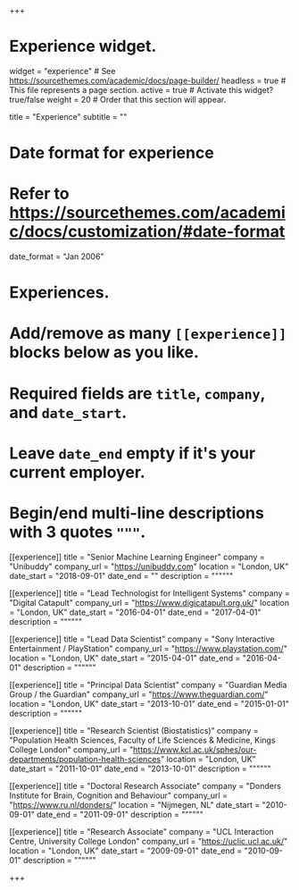 +++
# Experience widget.
widget = "experience"  # See https://sourcethemes.com/academic/docs/page-builder/
headless = true  # This file represents a page section.
active = true  # Activate this widget? true/false
weight = 20  # Order that this section will appear.

title = "Experience"
subtitle = ""

# Date format for experience
#   Refer to https://sourcethemes.com/academic/docs/customization/#date-format
date_format = "Jan 2006"

# Experiences.
#   Add/remove as many `[[experience]]` blocks below as you like.
#   Required fields are `title`, `company`, and `date_start`.
#   Leave `date_end` empty if it's your current employer.
#   Begin/end multi-line descriptions with 3 quotes `"""`.
[[experience]]
  title = "Senior Machine Learning Engineer"
  company = "Unibuddy"
  company_url = "https://unibuddy.com"
  location = "London, UK"
  date_start = "2018-09-01"
  date_end = ""
  description = """"""

[[experience]]
  title = "Lead Technologist for Intelligent Systems"
  company = "Digital Catapult"
  company_url = "https://www.digicatapult.org.uk/"
  location = "London, UK"
  date_start = "2016-04-01"
  date_end = "2017-04-01"
  description = """"""

  [[experience]]
  title = "Lead Data Scientist"
  company = "Sony Interactive Entertainment / PlayStation"
  company_url = "https://www.playstation.com/"
  location = "London, UK"
  date_start = "2015-04-01"
  date_end = "2016-04-01"
  description = """"""

  [[experience]]
  title = "Principal Data Scientist"
  company = "Guardian Media Group / the Guardian"
  company_url = "https://www.theguardian.com/"
  location = "London, UK"
  date_start = "2013-10-01"
  date_end = "2015-01-01"
  description = """"""

  [[experience]]
  title = "Research Scientist (Biostatistics)"
  company = "Population Health Sciences, Faculty of Life Sciences & Medicine, Kings College London"
  company_url = "https://www.kcl.ac.uk/sphes/our-departments/population-health-sciences"
  location = "London, UK"
  date_start = "2011-10-01"
  date_end = "2013-10-01"
  description = """"""

  [[experience]]
  title = "Doctoral Research Associate"
  company = "Donders Institute for Brain, Cognition and Behaviour"
  company_url = "https://www.ru.nl/donders/"
  location = "Nijmegen, NL"
  date_start = "2010-09-01"
  date_end = "2011-09-01"
  description = """"""

  [[experience]]
  title = "Research Associate"
  company = "UCL Interaction Centre, University College London"
  company_url = "https://uclic.ucl.ac.uk/"
  location = "London, UK"
  date_start = "2009-09-01"
  date_end = "2010-09-01"
  description = """"""

+++

